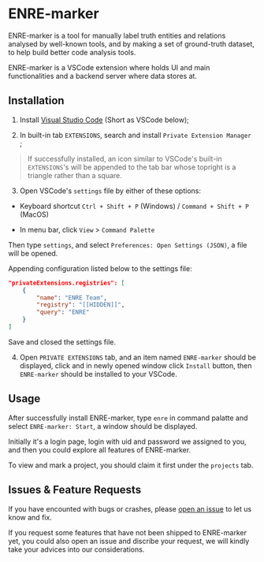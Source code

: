 # ENRE-marker

ENRE-marker is a tool for manually label truth entities and relations analysed by well-known tools, and by making a set of ground-truth dataset, to help build better code analysis tools.

ENRE-marker is a VSCode extension where holds UI and main functionalities and a backend server where data stores at.

## Installation

1. Install [Visual Studio Code](https://code.visualstudio.com) (Short as VSCode below);

2. In built-in tab `EXTENSIONS`, search and install `Private Extension Manager
`;

> If successfully installed, an icon similar to VSCode's built-in `EXTENSIONS`'s will be appended to the tab bar whose topright is a triangle rather than a square.

3. Open VSCode's `settings` file by either of these options:

* Keyboard shortcut `Ctrl + Shift + P` (Windows) / `Command + Shift + P` (MacOS)

* In menu bar, click `View` > `Command Palette`

Then type `settings`, and select `Preferences: Open Settings (JSON)`, a file will be opened.

Appending configuration listed below to the settings file:

```json
"privateExtensions.registries": [
    {
        "name": "ENRE Team",
        "registry": "[[HIDDEN]]",
        "query": "ENRE"
    }
]
```

Save and closed the settings file.

4. Open `PRIVATE EXTENSIONS` tab, and an item named `ENRE-marker` should be displayed, click and in newly opened window click `Install` button, then `ENRE-marker` should be installed to your VSCode.

## Usage

After successfully install ENRE-marker, type `enre` in command palatte and select `ENRE-marker: Start`, a window should be displayed.

Initially it's a login page, login with uid and password we assigned to you, and then you could explore all features of ENRE-marker.

To view and mark a project, you should claim it first under the `projects` tab.

## Issues & Feature Requests

If you have encounted with bugs or crashes, please [open an issue](https://github.com/xjtu-enre/ENRE-marker/issues) to let us know and fix.

If you request some features that have not been shipped to ENRE-marker yet, you could also open an issue and discribe your request, we will kindly take your advices into our considerations.
